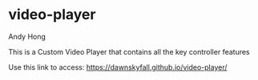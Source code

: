 # video-player
Andy Hong

This is a Custom Video Player that contains all the key controller features

Use this link to access:
https://dawnskyfall.github.io/video-player/